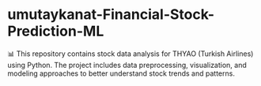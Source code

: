 # umutaykanat-Financial-Stock-Prediction-ML
📊 This repository contains stock data analysis for THYAO (Turkish Airlines) using Python. The project includes data preprocessing, visualization, and modeling approaches to better understand stock trends and patterns.
